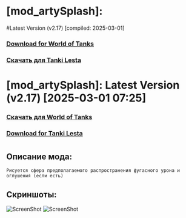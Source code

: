 # [mod_artySplash]: 
#Latest Version (v2.17) [compiled: 2025-03-01]
### [**Download for World of Tanks**](https://github.com/spoter/spoter-mods/releases/download/latest/mod_artySplash.zip)
### [**Скачать для Tanki Lesta**](https://github.com/spoter/spoter-mods/releases/download/latest/mod_artySplash_RU.zip)
#


# [mod_artySplash]: Latest Version (v2.17) [2025-03-01 07:25]
### [**Скачать для World of Tanks**](https://github.com/spoter/spoter-mods/releases/download/latest/mod_artySplash.zip)
### [**Download for Tanki Lesta**](https://github.com/spoter/spoter-mods/releases/download/latest/mod_artySplash_RU.zip)
#



## Описание мода:
    Рисуется сфера предполагаемого распространения фугасного урона и оглушения (если есть)

## Скриншоты:
![ScreenShot](./screen.jpg)
![ScreenShot](./screen1.jpg)





